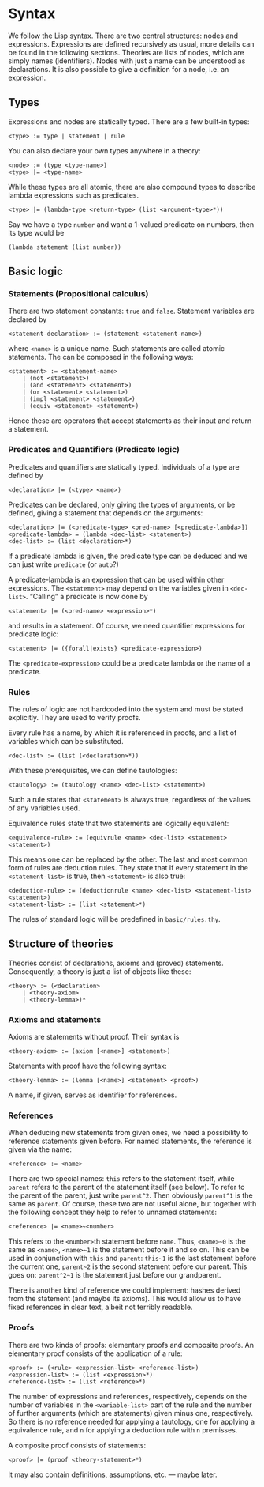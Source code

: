 # Syntax #
We follow the Lisp syntax. There are two central structures: nodes and
expressions. Expressions are defined recursively as usual, more details can be
found in the following sections. Theories are lists of nodes, which are simply
names (identifiers). Nodes with just a name can be understood as declarations.
It is also possible to give a definition for a node, i.e. an expression.

## Types ##
Expressions and nodes are statically typed. There are a few built-in types:

	<type> := type | statement | rule

You can also declare your own types anywhere in a theory:

	<node> := (type <type-name>)
	<type> |= <type-name>

While these types are all atomic, there are also compound types to describe
lambda expressions such as predicates.

	<type> |= (lambda-type <return-type> (list <argument-type>*))

Say we have a type `number` and want a 1-valued predicate on numbers, then its
type would be

	(lambda statement (list number))

## Basic logic ##
### Statements (Propositional calculus) ###
There are two statement constants: `true` and `false`. Statement variables are
declared by

	<statement-declaration> := (statement <statement-name>)

where `<name>` is a unique name. Such statements are called atomic statements.
The can be composed in the following ways:

	<statement> := <statement-name>
		| (not <statement>)
		| (and <statement> <statement>)
		| (or <statement> <statement>)
		| (impl <statement> <statement>)
		| (equiv <statement> <statement>)

Hence these are operators that accept statements as their input and return a
statement.

### Predicates and Quantifiers (Predicate logic) ###
Predicates and quantifiers are statically typed. Individuals of a type are
defined by

	<declaration> |= (<type> <name>)

Predicates can be declared, only giving the types of arguments, or be defined,
giving a statement that depends on the arguments:

	<declaration> |= (<predicate-type> <pred-name> [<predicate-lambda>])
	<predicate-lambda> = (lambda <dec-list> <statement>)
	<dec-list> := (list <declaration>*)

If a predicate lambda is given, the predicate type can be deduced and we can
just write `predicate` (or `auto`?)

A predicate-lambda is an expression that can be used within other expressions.
The `<statement>` may depend on the variables given in `<dec-list>`. “Calling” a
predicate is now done by

	<statement> |= (<pred-name> <expression>*)

and results in a statement. Of course, we need quantifier expressions for
predicate logic:

	<statement> |= ({forall|exists} <predicate-expression>)

The `<predicate-expression>` could be a predicate lambda or the name of a
predicate.

### Rules ###
The rules of logic are not hardcoded into the system and must be stated
explicitly. They are used to verify proofs.

Every rule has a name, by which it is referenced in proofs, and a list of
variables which can be substituted.

	<dec-list> := (list (<declaration>*))

With these prerequisites, we can define tautologies:

	<tautology> := (tautology <name> <dec-list> <statement>)

Such a rule states that `<statement>` is always true, regardless of the values
of any variables used.

Equivalence rules state that two statements are logically equivalent:

	<equivalence-rule> := (equivrule <name> <dec-list> <statement> <statement>)

This means one can be replaced by the other. The last and most common form of
rules are deduction rules. They state that if every statement in the
`<statement-list>` is true, then `<statement>` is also true:

	<deduction-rule> := (deductionrule <name> <dec-list> <statement-list> <statement>)
	<statement-list> := (list <statement>*)

The rules of standard logic will be predefined in `basic/rules.thy`.

## Structure of theories ##
Theories consist of declarations, axioms and (proved) statements. Consequently,
a theory is just a list of objects like these:

	<theory> := (<declaration>
		| <theory-axiom>
		| <theory-lemma>)*

### Axioms and statements ###
Axioms are statements without proof. Their syntax is

	<theory-axiom> := (axiom [<name>] <statement>)

Statements with proof have the following syntax:

	<theory-lemma> := (lemma [<name>] <statement> <proof>)

A name, if given, serves as identifier for references.

### References ###
When deducing new statements from given ones, we need a possibility to reference
statements given before. For named statements, the reference is given via the
name:

	<reference> := <name>

There are two special names: `this` refers to the statement itself, while
`parent` refers to the parent of the statement itself (see below). To refer to
the parent of the parent, just write `parent^2`. Then obviously `parent^1` is
the same as `parent`. Of course, these two are not useful alone, but together
with the following concept they help to refer to unnamed statements:

	<reference> |= <name>~<number>

This refers to the `<number>`th statement before `name`. Thus, `<name>~0` is the
same as `<name>`, `<name>~1` is the statement before it and so on. This can be
used in conjunction with `this` and `parent`: `this~1` is the last statement
before the current one, `parent~2` is the second statement before our parent.
This goes on: `parent^2~1` is the statement just before our grandparent.

There is another kind of reference we could implement: hashes derived from the
statement (and maybe its axioms). This would allow us to have fixed references
in clear text, albeit not terribly readable.

### Proofs ###
There are two kinds of proofs: elementary proofs and composite proofs. An
elementary proof consists of the application of a rule:

	<proof> := (<rule> <expression-list> <reference-list>)
	<expression-list> := (list <expression>*)
	<reference-list> := (list <reference>*)

The number of expressions and references, respectively, depends on the number
of variables in the `<variable-list>` part of the rule and the number of further
arguments (which are statements) given minus one, respectively. So there is no
reference needed for applying a tautology, one for applying a equivalence rule,
and `n` for applying a deduction rule with `n` premisses.

A composite proof consists of statements:

	<proof> |= (proof <theory-statement>*)

It may also contain definitions, assumptions, etc. — maybe later.
